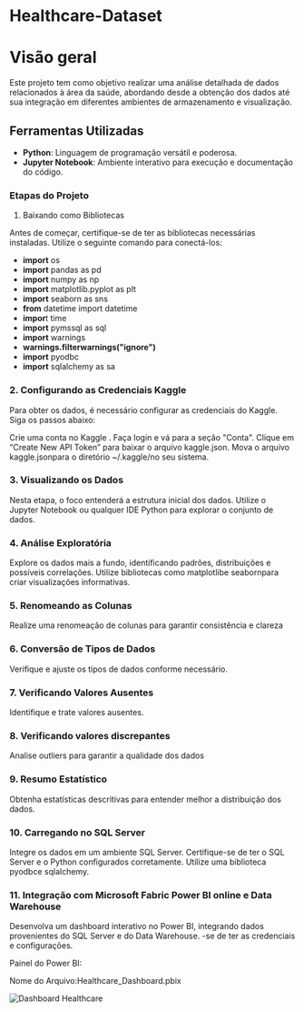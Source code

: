 # Healthcare-Dataset



# Visão geral

Este projeto tem como objetivo realizar uma análise detalhada de dados relacionados à área da saúde, abordando desde a obtenção dos dados até sua integração em diferentes ambientes de armazenamento e visualização.


## Ferramentas Utilizadas
- **Python**: Linguagem de programação versátil e poderosa.
- **Jupyter Notebook**: Ambiente interativo para execução e documentação do código.


### Etapas do Projeto
1. Baixando como Bibliotecas

Antes de começar, certifique-se de ter as bibliotecas necessárias instaladas. Utilize o seguinte comando para conectá-los:


- **import** os
- **import** pandas as pd
- **import** numpy as np
- **import** matplotlib.pyplot as plt
- **import** seaborn as sns
- **from** datetime import datetime
- **impor**t time
- **import** pymssql as sql
- **import** warnings
- **warnings.filterwarnings("ignore")**
- **import** pyodbc
- **import** sqlalchemy as sa 

### 2. Configurando as  Credenciais Kaggle

Para obter os dados, é necessário configurar as credenciais do Kaggle. Siga os passos abaixo:

Crie uma conta no Kaggle .
Faça login e vá para a seção "Conta".
Clique em “Create New API Token” para baixar o arquivo kaggle.json.
Mova o arquivo kaggle.jsonpara o diretório ~/.kaggle/no seu sistema.

### 3. Visualizando os Dados

Nesta etapa, o foco entenderá a estrutura inicial dos dados. Utilize o Jupyter Notebook ou qualquer IDE Python para explorar o conjunto de dados.

### 4. Análise Exploratória

Explore os dados mais a fundo, identificando padrões, distribuições e possíveis correlações. Utilize bibliotecas como matplotlibe seabornpara criar visualizações informativas.

### 5. Renomeando as Colunas

Realize uma renomeação de colunas para garantir consistência e clareza

### 6. Conversão de Tipos de Dados

Verifique e ajuste os tipos de dados conforme necessário.

### 7. Verificando Valores Ausentes

Identifique e trate valores ausentes.

### 8. Verificando valores discrepantes

Analise outliers para garantir a qualidade dos dados

### 9. Resumo Estatístico

Obtenha estatísticas descritivas para entender melhor a distribuição dos dados.

### 10. Carregando no SQL Server

Integre os dados em um ambiente SQL Server. Certifique-se de ter o SQL Server e o Python configurados corretamente. Utilize uma biblioteca pyodbce sqlalchemy.



### 11. Integração com Microsoft Fabric Power BI online e Data Warehouse

Desenvolva um dashboard interativo no Power BI, integrando dados provenientes do SQL Server e do Data Warehouse. -se de ter as credenciais e configurações.

Painel do Power BI:

Nome do Arquivo:Healthcare_Dashboard.pbix


![Dashboard Healthcare](https://private-user-images.githubusercontent.com/67076322/288103096-8308b657-f60e-43ca-b0b8-8070f8345688.jpeg?jwt=eyJhbGciOiJIUzI1NiIsInR5cCI6IkpXVCJ9.eyJpc3MiOiJnaXRodWIuY29tIiwiYXVkIjoicmF3LmdpdGh1YnVzZXJjb250ZW50LmNvbSIsImtleSI6ImtleTEiLCJleHAiOjE3MDE3OTE0NzYsIm5iZiI6MTcwMTc5MTE3NiwicGF0aCI6Ii82NzA3NjMyMi8yODgxMDMwOTYtODMwOGI2NTctZjYwZS00M2NhLWIwYjgtODA3MGY4MzQ1Njg4LmpwZWc_WC1BbXotQWxnb3JpdGhtPUFXUzQtSE1BQy1TSEEyNTYmWC1BbXotQ3JlZGVudGlhbD1BS0lBSVdOSllBWDRDU1ZFSDUzQSUyRjIwMjMxMjA1JTJGdXMtZWFzdC0xJTJGczMlMkZhd3M0X3JlcXVlc3QmWC1BbXotRGF0ZT0yMDIzMTIwNVQxNTQ2MTZaJlgtQW16LUV4cGlyZXM9MzAwJlgtQW16LVNpZ25hdHVyZT0wZDkyMmFmYzI0NTBmZTI2YmU1Yjc5OWNjZDUzNTlmMWM2YjUwMmExNGU1OWUwM2YzMTYzYWZlYTg4ZmYxZGYyJlgtQW16LVNpZ25lZEhlYWRlcnM9aG9zdCZhY3Rvcl9pZD0wJmtleV9pZD0wJnJlcG9faWQ9MCJ9.ho-LQrKtnW6rBkomuzRU3l-lFUYi-CULLNqUYzSFIDo)








